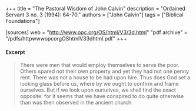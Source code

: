 +++
title = "The Pastoral Wisdom of John Calvin"
description = "Ordained Servant 3 no. 3 (1994): 64-70."
authors = ["John Calvin"]
tags = ["Biblical Foundations"]

[sources]
web = "http://www.opc.org/OS/html/V3/3d.html"
"pdf archive" = "/pdfs/httpwwwopcorgOShtmlV33dhtml.pdf"
+++

#### Excerpt

>  There were men that would employ themselves to serve the poor. Others spared not their own property and yet they had not one penny rent. There was not a house to be had upon hire. Thus does God set a looking glass before us, where by we ought to confirm and frame ourselves. But if we look upon ourselves, we shall find the exact opposite: for it seems that we have conspired to do quite otherwise than was then observed in the ancient church.